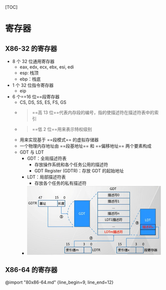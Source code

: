 [TOC]

# 寄存器

## X86-32 的寄存器

- 8 个 32 位通用寄存器
  - eax, edx, ecx, ebx, esi, edi
  - esp: 栈顶
  - ebp：栈底
- 1 个 32 位指令寄存器
  - eip
- 6 个==16 位==段寄存器
  - CS, DS, SS, ES, FS, GS
  - > ==高 13 位==代表内存段的编号，指的使描述符在描述符表中的索引
  - > ==低 2 位==用来表示特权级别
  - 用来实现基于 ==段模式== 的虚拟存储器
  - 一个物理内存地址由 ==段基地址== 和 ==偏移地址== 两个要素构成
  - GDT 与 LDT
    - GDT：全局描述符表
      - 存放操作系统和各个任务公用的描述符
      - GDT Register (GDTR)：存放 GDT 的起始地址
    - LDT：局部描述符表
      - 存放各个任务的私有描述符
    - ![](images/2020-01-02-23-37-39.png)

## X86-64 的寄存器

@import "80x86-64.md" {line_begin=9, line_end=12}